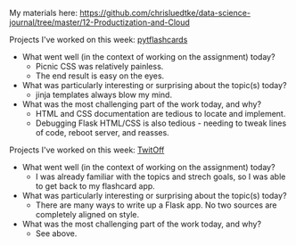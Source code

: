 My materials here: https://github.com/chrisluedtke/data-science-journal/tree/master/12-Productization-and-Cloud

Projects I've worked on this week:
[pytflashcards](https://github.com/chrisluedtke/pyflashcards)
- What went well (in the context of working on the assignment) today?
    * Picnic CSS was relatively painless.
    * The end result is easy on the eyes.
- What was particularly interesting or surprising about the topic(s) today?
    * jinja templates always blow my mind.
- What was the most challenging part of the work today, and why?
    * HTML and CSS documentation are tedious to locate and implement.
    * Debugging Flask HTML/CSS is also tedious - needing to tweak lines of code, reboot server, and reasses. 

Projects I've worked on this week:
[TwitOff](https://github.com/chrisluedtke/TwitOff)
- What went well (in the context of working on the assignment) today?
    * I was already familiar with the topics and strech goals, so I was able to get back to my flashcard app.
- What was particularly interesting or surprising about the topic(s) today?
    * There are many ways to write up a Flask app. No two sources are completely aligned on style.
- What was the most challenging part of the work today, and why?
    * See above.
